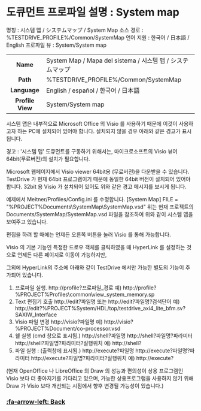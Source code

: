 # 도큐먼트 프로파일 설명 : System map


명칭 : 시스템 맵 / システムマップ / System Map
소스 경로 : %TESTDRIVE_PROFILE%/Common/SystemMap
언어 지원 : 한국어 / 日本語 / English
프로파일 뷰 : System/System map

| | |
| :------------: | ------------ |
| **Name**  | System Map / Mapa del sistema / 시스템 맵 / システムマップ |
| **Path**  | %TESTDRIVE_PROFILE%/Common/SystemMap  |
| **Language**  | English / español / 한국어 / 日本語  |
| **Profile View** | System/System map  |

 
시스템 맵은 내부적으로 Microsoft Office 의 Visio 를 사용하기 때문에 이것이 사용하고자 하는 PC에 설치되어 있어야 합니다.
설치되지 않을 경우 아래와 같은 경고가 표시됩니다.

경고 : '시스템 맵' 도큐먼트를 구동하기 위해서는, 마이크로소프트의 Visio 뷰어 64bit(무료버전)의 설치가 필요합니다.

Microsoft 웹페이지에서 Visio viewer 64bit용 (무료버전)을 다운받을 수 있습니다.
TestDrive 가 현재 64bit 프로그램이기 때문에 동일한 64bit 버전이 설치되어 있어야 합니다.
32bit 용 Visio 가 설치되어 있어도 위와 같은 경고 메시지를 보시게 됩니다.

예제에서 Meitner/Profiles/Config.ini 를 수정합니다.
        [System Map]
        FILE = "%PROJECT%Documents\SystemMap\SystemMap.vsd"
위는 현재 프로젝트의 Documents/SystemMap/SystemMap.vsd 파일을 참조하여 위와 같이 시스템 맵을 보여주고 있습니다.
 
편집을 하려 할 때에는 언제든 오른쪽 버튼을 눌러 Visio 를 통해 가능합니다.

 
Visio 의 기본 기능인 특정한 드로우 객체를 클릭하였을 때 HyperLink 를 설정하는 것으로 언제든 다른 페이지로 이동이 가능하지만,

그외에 HyperLink의 주소에 아래와 같이 TestDrive 에서만 가능한 별도의 기능이 추가되어 있습니다.

1. 프로파일 실행.
    http://profile?프로파일_경로
    예) http://profile?%PROJECT%Profiles\common\view_system_memory.sp
2. Text 편집기 호출
    http://edit?파일명
    또는
    http://edit?파일명?검색단어
    예) http://edit?%PROJECT%System/HDL/top/testdrive_axi4_lite_bfm.sv?SAXIW_Interface
3. Visio 파일 변경
    http://visio?파일명
    예) http://visio?%PROJECT%Document/co-processor.vsd
4. 쉘 실행 (cmd 창으로 표시됨.)
    http://shell?파일명
    http://shell?파일명?파라미터
    http://shell?파일명?파라미터?실행위치
    예) http://shell?
5. 파일 실행 : (출력창에 표시됨.)
    http://execute?파일명
    http://execute?파일명?파라미터
    http://execute?파일명?파라미터?실행위치
    예) http://execute?


(현재 OpenOffice 나 LibreOffice 의 Draw 의 성능과 편의성이 상용 프로그램인 Visio 보다 더 좋아지기를 기다리고 있으며, 가능한 상용프로그램을 사용하지 않기 위해 Draw 가 Visio 보다 개선되는 시점에서 향후 변경될 가능성이 있습니다.)

### [:fa-arrow-left: Back](?top.md)
